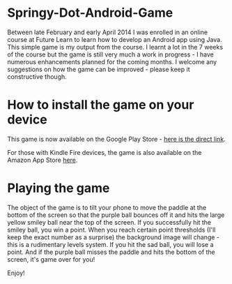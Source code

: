 Springy-Dot-Android-Game
========================

Between late February and early April 2014 I was enrolled in an online course at Future Learn to learn how to develop an Android app using Java.  This simple game is my output from the course. I learnt a lot in the 7 weeks of the course but the game is still very much a work in progress - I have numerous enhancements planned for the coming months.  I welcome any suggestions on how the game can be improved - please keep it constructive though.

How to install the game on your device
=======================================

This game is now available on the Google Play Store - <a href="https://play.google.com/store/apps/details?id=com.webalicioustech.moocgame">here is the direct link</a>.

For those with Kindle Fire devices, the game is also available on the Amazon App Store <a href="http://www.amazon.co.uk/Webalicious-Tech-Springy-Dot/dp/B00JYF74IS/ref=sr_1_1?s=mobile-apps&ie=UTF8&qid=1398638074&sr=1-1&keywords=springy+dot">here</a>.

Playing the game
=================

The object of the game is to tilt your phone to move the paddle at the bottom of the screen so that the purple ball bounces off it and hits the large yellow smiley ball near the top of the screen.  If you successfully hit the smiley ball, you win a point.  When you reach certain point thresholds (I'll keep the exact number as a surprise) the background image will change - this is a rudimentary levels system.  If you hit the sad ball, you will lose a point.  And if the purple ball misses the paddle and hits the bottom of the screen, it's game over for you!

Enjoy!
